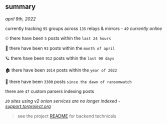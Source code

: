 
## summary
_april 9th, 2022_

currently tracking `95` groups across `135` relays & mirrors - _`49` currently online_

⏲ there have been `5` posts within the `last 24 hours`

🦈 there have been `93` posts within the `month of april`

🪐 there have been `912` posts within the `last 90 days`

🏚 there have been `1014` posts within the `year of 2022`

🦕 there have been `3300` posts `since the dawn of ransomwatch`

there are `47` custom parsers indexing posts

_`20` sites using v2 onion services are no longer indexed - [support.torproject.org](https://support.torproject.org/onionservices/v2-deprecation/)_

> see the project [README](https://github.com/thetanz/ransomwatch#ransomwatch--) for backend technicals
